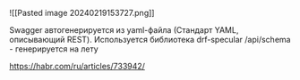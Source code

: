 ![[Pasted image 20240219153727.png]]

Swagger автогенерируется из yaml-файла (Стандарт YAML, описывающий REST). Используется библиотека drf-specular
/api/schema - генерируется на лету

https://habr.com/ru/articles/733942/